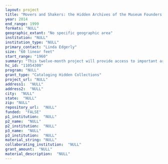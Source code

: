 ```yaml
--- 
layout: project 
title: "Movers and Shakers: the Hidden Archives of the Museum Founders, Dealers, and Early Collectors that Shaped and Defined the Field"
year: 2014
end_range: 1999
formats: "NULL"
geographic_extant: "No specific geographic area"
institution: "NULL"
institution_type: "NULL"
primary_contact: "Linda Edgerly"
size: "60 linear feet"
start_range: "1960"
summary: "This twelve-month project will provide access to important archives of eleven individuals who helped shape and define the field including museum founders Adele Earnest and David L. Davies; Robert Bishop, director; Gerald Kornblau, collector and dealer; and Julia Weissman, scholar; among others. The 60 linear feet of uncatalogued archives are truly hidden to scholars and are of interest because they illuminate the diverse personalities and eccentricities of the early leaders in the field that were more likely to be part of a bohemian crowdâ€”attracted to folk art not because of its prestige value but by its artistic, instructive, and ethnological significance. Their passions are evident in their letters, research, photos and more."
hc_id: "11054300"
program: "NULL"
grant_type: "Cataloging Hidden Collections"
project_url: "NULL"
address1:  "NULL"
address2:  "NULL"
city:  "NULL"
state:  "NULL"
zip: "NULL"
repository_url:  "NULL"
funded:  "FALSE"
p1_institution:  "NULL"
p2_name:  "NULL"
p2_institution:  "NULL"
p3_name:  "NULL"
p3_institution:  "NULL"
material_string: "NULL"
collaborating_institution:  "NULL"
grant_amount:  "NULL"
material_description:  "NULL"
---
```


